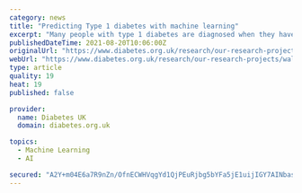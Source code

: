 ```yaml
---
category: news
title: "Predicting Type 1 diabetes with machine learning"
excerpt: "Many people with type 1 diabetes are diagnosed when they have diabetic ketoacidosis (DKA) – a serious and sometimes fatal condition involving consistently high blood glucose levels. Using machine learning,"
publishedDateTime: 2021-08-20T10:06:00Z
originalUrl: "https://www.diabetes.org.uk/research/our-research-projects/wales/townson-machine-learning-type-1"
webUrl: "https://www.diabetes.org.uk/research/our-research-projects/wales/townson-machine-learning-type-1"
type: article
quality: 19
heat: 19
published: false

provider:
  name: Diabetes UK
  domain: diabetes.org.uk

topics:
  - Machine Learning
  - AI

secured: "A2Y+m04E6a7R9nZn/OfnECWHVqgYd1QjPEuRjbg5bYFa5jE1uijIGY7AINbasNcw5l9p5USRC/Vb511q0bu4HWO2W5yKG/YYPLx5sGW0F8urdA/gNxO98kkbY/2YW/CGmKPUCEpYuwOAAy1C4148Nke5chumUB5Gq4Zjdcgf1RF2ZcD8rnbvkILo1lL8pBDACYbjRU6aUDOKE4jCY7zLWBL/U1K8Twg62hipr2sgaDINjUBrtvxmGBFtI/sMAYGSVvyqOR345jon1z4hfUpZeRVr0rKZrtZUjQif5JOFhNxMOdz99UBSEvkECCT4Hmwn7j83U7bTyiXbKLt7IZZjeKxEGcskLiFIJlQgqX/3NC8=;3Qoal310wjBJmgWA7cec0w=="
---
```


